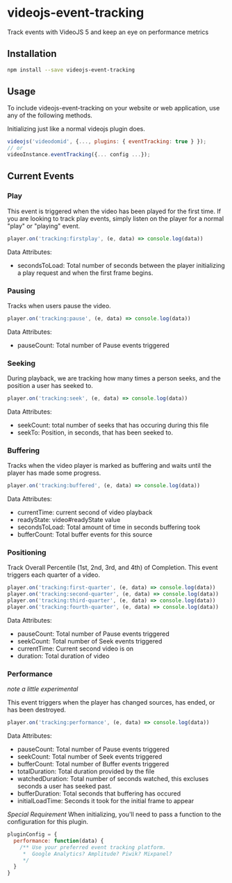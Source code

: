 # videojs-event-tracking

Track events with VideoJS 5 and keep an eye on performance metrics

## Installation

```sh
npm install --save videojs-event-tracking
```

## Usage

To include videojs-event-tracking on your website or web application, use any of the following methods.

Initializing just like a normal videojs plugin does.

```javascript
videojs('videodomid', {..., plugins: { eventTracking: true } });
// or
videoInstance.eventTracking({... config ...});
```

## Current Events


### Play

This event is triggered when the video has been played for the first time. If you are looking to track play events, simply listen on the player for a normal "play" or "playing" event.

```javascript
player.on('tracking:firstplay', (e, data) => console.log(data))
```

Data Attributes:

* secondsToLoad: Total number of seconds between the player initializing a play request and when the first frame begins.

### Pausing

Tracks when users pause the video.

```javascript
player.on('tracking:pause', (e, data) => console.log(data))
```

Data Attributes:

* pauseCount:       Total number of Pause events triggered

### Seeking

During playback, we are tracking how many times a person seeks, and the position a user has seeked to.

```javascript
player.on('tracking:seek', (e, data) => console.log(data))
```

Data Attributes:

* seekCount: total number of seeks that has occuring during this file
* seekTo: Position, in seconds, that has been seeked to.

### Buffering

Tracks when the video player is marked as buffering and waits until the player has made some progress.

```javascript
player.on('tracking:buffered', (e, data) => console.log(data))
```

Data Attributes:

* currentTime:    current second of video playback
* readyState:     video#readyState value
* secondsToLoad:  Total amount of time in seconds buffering took
* bufferCount:    Total buffer events for this source

### Positioning

Track Overall Percentile (1st, 2nd, 3rd, and 4th) of Completion. This event triggers each quarter of a video.

```javascript
player.on('tracking:first-quarter', (e, data) => console.log(data))
player.on('tracking:second-quarter', (e, data) => console.log(data))
player.on('tracking:third-quarter', (e, data) => console.log(data))
player.on('tracking:fourth-quarter', (e, data) => console.log(data))
```

Data Attributes:

* pauseCount:       Total number of Pause events triggered
* seekCount:        Total number of Seek events triggered
* currentTime:      Current second video is on
* duration:         Total duration of video

### Performance

_*note* a little experimental_

This event triggers when the player has changed sources, has ended, or has been destroyed.

```javascript
player.on('tracking:performance', (e, data) => console.log(data))
```

Data Attributes:

* pauseCount:       Total number of Pause events triggered
* seekCount:        Total number of Seek events triggered
* bufferCount:      Total number of Buffer events triggered
* totalDuration:    Total duration provided by the file
* watchedDuration:  Total number of seconds watched, this excluses seconds a user has seeked past.
* bufferDuration:   Total seconds that buffering has occured
* initialLoadTime:  Seconds it took for the initial frame to appear

*Special Requirement*
When initializing, you'll need to pass a function to the configuration for this plugin.

```javascript
pluginConfig = {
  performance: function(data) {
    /** Use your preferred event tracking platform.
     *  Google Analytics? Amplitude? Piwik? Mixpanel?
     */
  }
}
```
